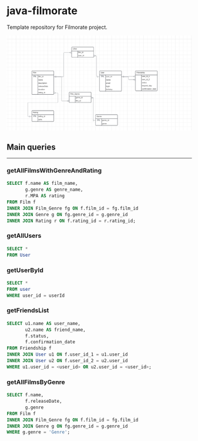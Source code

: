 # java-filmorate
Template repository for Filmorate project.

![img.png](img.png)

## Main queries
___

### getAllFilmsWithGenreAndRating
```sql
SELECT f.name AS film_name, 
       g.genre AS genre_name, 
       r.MPA AS rating
FROM Film f
INNER JOIN Film_Genre fg ON f.film_id = fg.film_id
INNER JOIN Genre g ON fg.genre_id = g.genre_id
INNER JOIN Rating r ON f.rating_id = r.rating_id;
```

### getAllUsers
```sql
SELECT *
FROM User
```

### getUserById
```sql
SELECT * 
FROM user 
WHERE user_id = userId
```

### getFriendsList
```sql
SELECT u1.name AS user_name,
       u2.name AS friend_name,
       f.status,
       f.confirmation_date
FROM Friendship f
INNER JOIN User u1 ON f.user_id_1 = u1.user_id
INNER JOIN User u2 ON f.user_id_2 = u2.user_id
WHERE u1.user_id = <user_id> OR u2.user_id = <user_id>;
```

### getAllFilmsByGenre
```sql
SELECT f.name, 
       f.releaseDate, 
       g.genre
FROM Film f
INNER JOIN Film_Genre fg ON f.film_id = fg.film_id
INNER JOIN Genre g ON fg.genre_id = g.genre_id
WHERE g.genre = 'Genre';
```